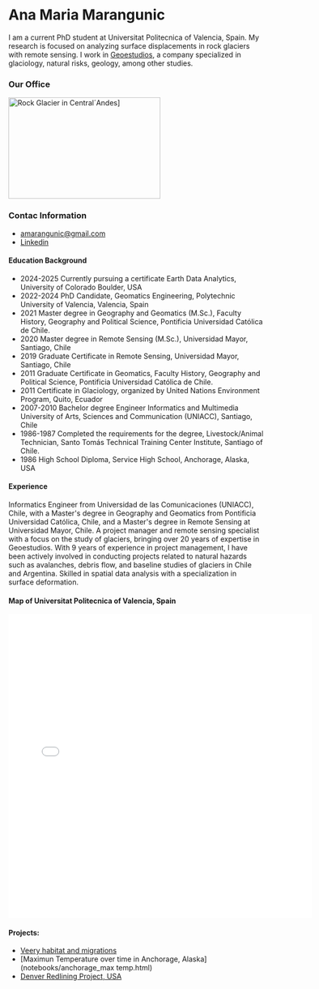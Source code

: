 # Ana Maria Marangunic

I am a current PhD student at Universitat Politecnica of Valencia, Spain. My research is focused on analyzing surface displacements in rock glaciers with remote sensing. 
I work in [Geoestudios](https://geoestudios.cl), a company specialized in glaciology, natural risks, geology, among other studies.

### Our Office
<img src="img/20190215_090613.jpg" alt="Rock Glacier in Central´Andes]" width="300" height="200">

### Contac Information
* amarangunic@gmail.com
* [Linkedin](https://linkedin.com/in/ana-maría-marangunic-vrsalovic-44a89160)

#### Education Background
* 2024-2025	Currently pursuing a certificate Earth Data Analytics, University of Colorado Boulder, USA
* 2022-2024	PhD Candidate, Geomatics Engineering, Polytechnic University of Valencia, Valencia, Spain
* 2021	Master degree in Geography and Geomatics (M.Sc.), Faculty History, Geography and Political Science, Pontificia Universidad Católica de Chile.
* 2020	Master degree in Remote Sensing (M.Sc.), Universidad Mayor, Santiago, Chile
* 2019	Graduate Certificate in Remote Sensing, Universidad Mayor, Santiago, Chile
* 2011	Graduate Certificate in Geomatics, Faculty History, Geography and Political Science, Pontificia Universidad Católica de Chile.
* 2011	Certificate in Glaciology, organized by United Nations Environment Program, Quito, Ecuador
* 2007-2010	Bachelor degree Engineer Informatics and Multimedia University of Arts, Sciences and Communication (UNIACC),   Santiago, Chile
* 1986-1987	Completed the requirements for the degree, Livestock/Animal Technician, Santo Tomás Technical Training Center Institute, Santiago of Chile.
* 1986	High School Diploma, Service High School, Anchorage, Alaska, USA

#### Experience
Informatics Engineer from Universidad de las Comunicaciones (UNIACC), Chile, with a Master's degree in Geography and Geomatics from Pontificia Universidad Católica, Chile,
and a Master's degree in Remote Sensing at Universidad Mayor, Chile. A project manager and remote sensing specialist with a focus on the study of glaciers, bringing over
20 years of expertise in Geoestudios. With 9 years of experience in project management, I have been actively involved in conducting projects related to natural hazards 
such as avalanches, debris flow, and baseline studies of glaciers in Chile and Argentina. Skilled in spatial data analysis with a specialization in surface deformation.

#### Map of Universitat Politecnica of Valencia, Spain
<embed type="text/html" src="img/upv.html" width="600" height="600">


#### Projects:
* [Veery habitat and migrations](notebooks/veery-migatrion.html)
* [Maximun Temperature over time in Anchorage, Alaska](notebooks/anchorage_max temp.html)
* [Denver Redlining Project, USA](notebooks/combined_redlining_report.html)
